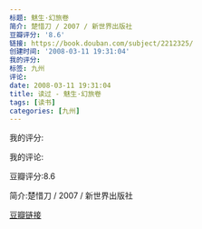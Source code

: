 ```yaml
---
标题: 魅生·幻旅卷
简介: 楚惜刀 / 2007 / 新世界出版社
豆瓣评分: '8.6'
链接: https://book.douban.com/subject/2212325/
创建时间: '2008-03-11 19:31:04'
我的评分:
标签: 九州
评论:
date: 2008-03-11 19:31:04
title: 读过 - 魅生·幻旅卷
tags: [读书]
categories: [九州]
---
```


我的评分:

我的评论:

豆瓣评分:8.6

简介:楚惜刀 / 2007 / 新世界出版社

[豆瓣链接](https://book.douban.com/subject/2212325/)

